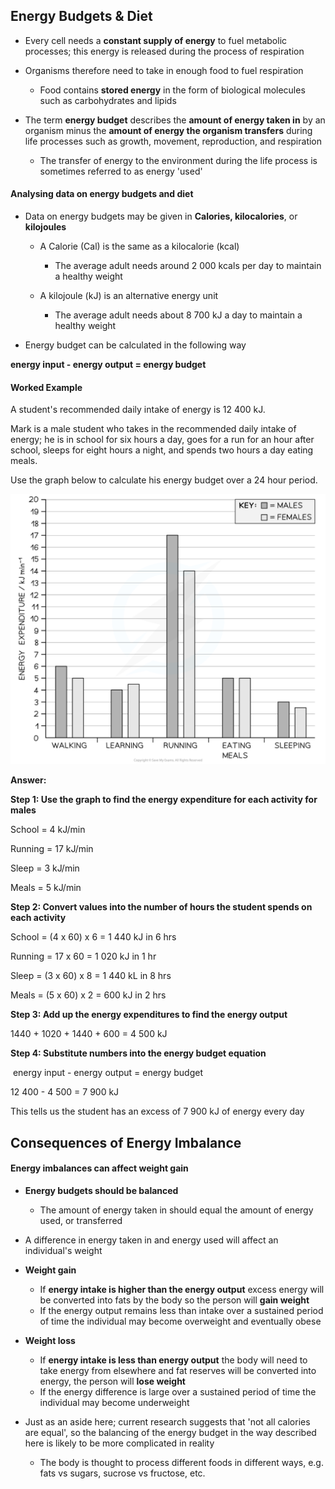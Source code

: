 ## Energy Budgets & Diet

* Every cell needs a **constant supply of energy** to fuel metabolic processes; this energy is released during the process of respiration
* Organisms therefore need to take in enough food to fuel respiration

  + Food contains **stored energy** in the form of biological molecules such as carbohydrates and lipids
* The term **energy budget** describes the **amount of energy taken in** by an organism minus the **amount of energy the organism transfers** during life processes such as growth, movement, reproduction, and respiration

  + The transfer of energy to the environment during the life process is sometimes referred to as energy 'used'

#### Analysing data on energy budgets and diet

* Data on energy budgets may be given in **Calories, kilocalories**, or **kilojoules**

  + A Calorie (Cal) is the same as a kilocalorie (kcal)

    - The average adult needs around 2 000 kcals per day to maintain a healthy weight
  + A kilojoule (kJ) is an alternative energy unit

    - The average adult needs about 8 700 kJ a day to maintain a healthy weight
* Energy budget can be calculated in the following way

**energy input - energy output = energy budget**

#### Worked Example

A student's recommended daily intake of energy is 12 400 kJ.

Mark is a male student who takes in the recommended daily intake of energy; he is in school for six hours a day, goes for a run for an hour after school, sleeps for eight hours a night, and spends two hours a day eating meals.

Use the graph below to calculate his energy budget over a 24 hour period.

![energy-budgets](energy-budgets.png)

**Answer:**

**Step 1: Use the graph to find the energy expenditure for each activity for males**

School = 4 kJ/min

Running = 17 kJ/min

Sleep = 3 kJ/min

Meals = 5 kJ/min

**Step 2: Convert values into the number of hours the student spends on each activity**

School = (4 x 60) x 6 = 1 440 kJ in 6 hrs

Running = 17 x 60 = 1 020 kJ in 1 hr

Sleep = (3 x 60) x 8 = 1 440 kL in 8 hrs

Meals = (5 x 60) x 2 = 600 kJ in 2 hrs

**Step 3: Add up the energy expenditures to find the energy output**

1440 + 1020 + 1440 + 600 = 4 500 kJ

**Step 4: Substitute numbers into the energy budget equation**

 energy input - energy output = energy budget

12 400 - 4 500 = 7 900 kJ

This tells us the student has an excess of 7 900 kJ of energy every day

## Consequences of Energy Imbalance

#### Energy imbalances can affect weight gain

* **Energy budgets should be balanced**

  + The amount of energy taken in should equal the amount of energy used, or transferred
* A difference in energy taken in and energy used will affect an individual's weight
* **Weight gain**

  + If **energy intake is higher than the energy output** excess energy will be converted into fats by the body so the person will **gain weight**
  + If the energy output remains less than intake over a sustained period of time the individual may become overweight and eventually obese
* **Weight loss**

  + If **energy intake is less than energy output** the body will need to take energy from elsewhere and fat reserves will be converted into energy, the person will **lose weight**
  + If the energy difference is large over a sustained period of time the individual may become underweight
* Just as an aside here; current research suggests that 'not all calories are equal', so the balancing of the energy budget in the way described here is likely to be more complicated in reality

  + The body is thought to process different foods in different ways, e.g. fats vs sugars, sucrose vs fructose, etc.